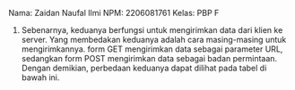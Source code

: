 Nama: Zaidan Naufal Ilmi
NPM: 2206081761
Kelas: PBP F

1. Sebenarnya, keduanya berfungsi untuk mengirimkan data dari klien ke server. Yang membedakan keduanya adalah cara masing-masing untuk mengirimkannya. form GET mengirimkan data sebagai parameter URL, sedangkan form POST mengirimkan data sebagai badan permintaan. Dengan demikian, perbedaan keduanya dapat dilihat pada tabel di bawah ini.


   
